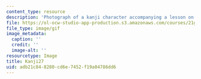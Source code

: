 ```yaml
---
content_type: resource
description: 'Photograph of a kanji character accompanying a lesson on Japanese. '
file: https://ol-ocw-studio-app-production.s3.amazonaws.com/courses/21g-504-japanese-iv-spring-2009/adb21c848280cd6e7452f19a04786dd6_Kanji27.gif
file_type: image/gif
image_metadata:
  caption: ''
  credit: ''
  image-alt: ''
resourcetype: Image
title: Kanji27
uid: adb21c84-8280-cd6e-7452-f19a04786dd6
---
```

